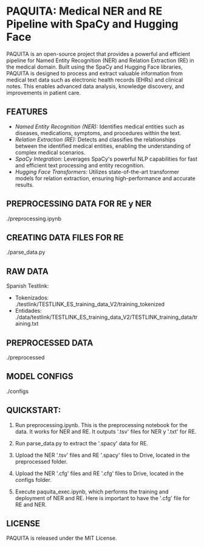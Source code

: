# PAQUITA: Medical NER and RE Pipeline with SpaCy and Hugging Face
PAQUITA is an open-source project that provides a powerful and efficient pipeline for Named Entity Recognition (NER) and Relation Extraction (RE) in the medical domain. Built using the SpaCy and Hugging Face libraries, PAQUITA is designed to process and extract valuable information from medical text data such as electronic health records (EHRs) and clinical notes. This enables advanced data analysis, knowledge discovery, and improvements in patient care.

## FEATURES
- _Named Entity Recognition (NER):_ Identifies medical entities such as diseases, medications, symptoms, and procedures within the text.
- _Relation Extraction (RE):_ Detects and classifies the relationships between the identified medical entities, enabling the understanding of complex medical scenarios.
- _SpaCy Integration:_ Leverages SpaCy's powerful NLP capabilities for fast and efficient text processing and entity recognition.
- _Hugging Face Transformers:_ Utilizes state-of-the-art transformer models for relation extraction, ensuring high-performance and accurate results.

## PREPROCESSING DATA FOR RE y NER
./preprocessing.ipynb

## CREATING DATA FILES FOR RE
./parse_data.py


## RAW DATA
Spanish Testlink:
- Tokenizados: ./testlink/TESTLINK_ES_training_data_V2/training_tokenized
- Entidades: ./data/testlink/TESTLINK_ES_training_data_V2/TESTLINK_training_data/training.txt


## PREPROCESSED DATA
./preprocessed


## MODEL CONFIGS
./configs


## QUICKSTART:
1. Run preprocessing.ipynb. This is the preprocessing notebook for the data. It works for NER and RE. It outputs '.tsv' files for NER y '.txt' for RE.

2. Run parse_data.py to extract the '.spacy' data for RE.

3. Upload the NER '.tsv' files and RE '.spacy' files to Drive, located in the preprocessed folder.

4. Upload the NER '.cfg' files and RE '.cfg' files to Drive, located in the configs folder.

5. Execute paquita_exec.ipynb, which performs the training and deployment of NER and RE. Here is important to have the '.cfg' file for RE and NER. 



## LICENSE
PAQUITA is released under the MIT License.
